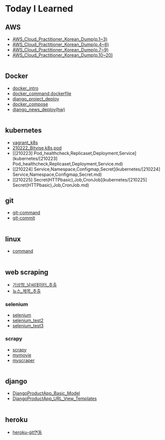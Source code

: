 # Today I Learned

## AWS
- [AWS_Cloud_Practitioner_Korean_Dump(p.1~3)](AWS/AWS_Cloud_Practitioner_Korean_Dump(p.1~3).md)
- [AWS_Cloud_Practitioner_Korean_Dump(p.4~6)](AWS/AWS_Cloud_Practitioner_Korean_Dump(p.4~6).md)
- [AWS_Cloud_Practitioner_Korean_Dump(p.7~9)](AWS/AWS_Cloud_Practitioner_Korean_Dump(p.7~9).md)
- [AWS_Cloud_Practitioner_Korean_Dump(p.10~20)](AWS/AWS_Cloud_Practitioner_Korean_Dump(p.10~20).md)
<br/><br/>

## Docker
- [docker_intro](Docker/docker_intro.md)
- [docker_command,dockerfile](Docker/docker_command,dockerfile.md)
- [django_project_deploy](Docker/django_project_deploy.md)
- [docker_compose](Docker/docker_compose.md)
- [django_news_deploy(hw)](Docker/django_news_deploy(hw).md)
  <br/><br/>

## kubernetes
- [vagrant_k8s](kubernetes/vagrant_k8s.md)
- [210222_Bitvise,k8s,pod](kubernetes/210222-Bitvise,k8s,pod.md)
- [[210223] Pod_healthcheck,Replicaset,Deployment,Service](kubernetes/[210223] Pod_healthcheck,Replicaset,Deployment,Service.md)
- [[210224] Service,Namespace,Configmap,Secret](kubernetes/[210224] Service,Namespace,Configmap,Secret.md)
- [[210225] Secret(HTTPbasic),Job,CronJob](kubernetes/[210225] Secret(HTTPbasic),Job,CronJob.md)

## git
- [git-command](git/git-command.md)
- [git-commit](git/git-commit.md)
<br/><br/>


## linux
- [command](linux/command.md)
<br/><br/>


## web scraping
- [기상청_날씨데이터_추출](https://github.com/mementohaeri/TIL/blob/master/web_scrapnig/기상청_날씨데이터_추출.ipynb)
- [뉴스_제목_추출](https://github.com/mementohaeri/TIL/blob/master/web_scrapnig/뉴스_제목_추출.ipynb)
### selenium
- [selenium](web_scrapnig/selenium/selenium.md)
- [selenium_test2](web_scrapnig/selenium/selenium_test2.py)
- [selenium_test3](web_scrapnig/selenium/selenium_test3.py)
### scrapy
- [scrapy](web_scrapnig/scrapy/scrapy.md)
- [mymovie](web_scrapnig/scrapy/mymovie)
- [myscraper](web_scrapnig/scrapy/myscraper)
  <br/><br/>


## django
- [DjangoProductApp_Basic_Model](django/DjangoProductApp_Basic_Model.md)
- [DjangoProductApp_URL_View_Templates](django/DjangoProductApp_URL_View_Templates.md)
<br/><br/>

## heroku
- [heroku-git연동](heroku/heroku-git연동.md)

<br/>
